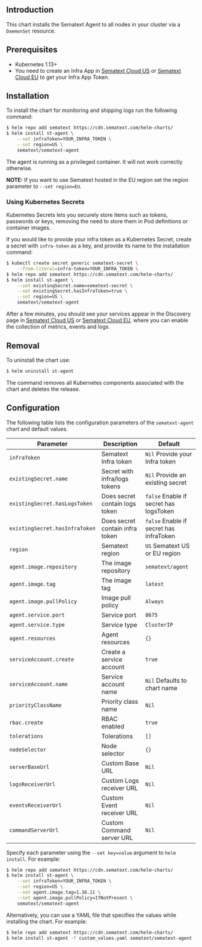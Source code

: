 ## Introduction

This chart installs the Sematext Agent to all nodes in your cluster via a `DaemonSet` resource.

## Prerequisites

- Kubernetes 1.13+
- You need to create an Infra App in [Sematext Cloud US](https://apps.sematext.com/ui/monitoring-create/app/infra) or [Sematext Cloud EU](https://apps.eu.sematext.com/ui/monitoring-create/app/infra) to get your Infra App Token.

## Installation

To install the chart for monitoring and shipping logs run the following command:

```bash
$ helm repo add sematext https://cdn.sematext.com/helm-charts/
$ helm install st-agent \
    --set infraToken=YOUR_INFRA_TOKEN \
    --set region=US \
    sematext/sematext-agent
```

The agent is running as a privileged container. It will not work correctly otherwise.

**NOTE:** If you want to use Sematext hosted in the EU region set the region parameter to `--set region=EU`.

### Using Kubernetes Secrets

Kubernetes Secrets lets you securely store items such as tokens, passwords or keys, removing the need to store them in Pod definitions or container images.

If you would like to provide your infra token as a Kubernetes Secret, create a secret with `infra-token` as a key, and provide its name to the installation command:

```bash
$ kubectl create secret generic sematext-secret \
    --from-literal=infra-token=YOUR_INFRA_TOKEN \
$ helm repo add sematext https://cdn.sematext.com/helm-charts/
$ helm install st-agent \
    --set existingSecret.name=sematext-secret \
    --set existingSecret.hasInfraToken=true \
    --set region=US \
    sematext/sematext-agent
```



After a few minutes, you should see your services appear in the Discovery page in [Sematext Cloud US](https://apps.sematext.com/ui/discovery/services) or [Sematext Cloud EU](https://apps.eu.sematext.com/ui/discovery/services), where you can enable the collection of metrics, events and logs.


## Removal

To uninstall the chart use:


```bash
$ helm uninstall st-agent
```

The command removes all Kubernetes components associated with the chart and deletes the release.

## Configuration

The following table lists the configuration parameters of the `sematext-agent` chart and default values.

|             Parameter                  |            Description            |                  Default                  |
|----------------------------------------|-----------------------------------|-------------------------------------------|
| `infraToken`                           | Sematext Infra token              | `Nil` Provide your Infra token            |
| `existingSecret.name`                  | Secret with infra/logs tokens     | `Nil` Provide an existing secret          |
| `existingSecret.hasLogsToken`          | Does secret contain logs token    | `false` Enable if secret has logsToken    |
| `existingSecret.hasInfraToken`         | Does secret contain infra token   | `false` Enable if secret has infraToken   |
| `region`                               | Sematext region                   | `US` Sematext US or EU region             |
| `agent.image.repository`               | The image repository              | `sematext/agent`                          |
| `agent.image.tag`                      | The image tag                     | `latest`                                  |
| `agent.image.pullPolicy`               | Image pull policy                 | `Always`                                  |
| `agent.service.port`                   | Service port                      | `8675`                                    |
| `agent.service.type`                   | Service type                      | `ClusterIP`                               |
| `agent.resources`                      | Agent resources                   | `{}`                                      |
| `serviceAccount.create`                | Create a service account          | `true`                                    |
| `serviceAccount.name`                  | Service account name              | `Nil` Defaults to chart name              |
| `priorityClassName`                    | Priority class name               | `Nil`                                     |
| `rbac.create`                          | RBAC enabled                      | `true`                                    |
| `tolerations`                          | Tolerations                       | `[]`                                      |
| `nodeSelector`                         | Node selector                     | `{}`                                      |
| `serverBaseUrl`                        | Custom Base URL                   | `Nil`                                     |
| `logsReceiverUrl`                      | Custom Logs receiver URL          | `Nil`                                     |
| `eventsReceiverUrl`                    | Custom Event receiver URL         | `Nil`                                     |
| `commandServerUrl`                     | Custom Command server URL         | `Nil`                                     |

Specify each parameter using the `--set key=value` argument to `helm install`. For example:

```bash
$ helm repo add sematext https://cdn.sematext.com/helm-charts/
$ helm install st-agent \
    --set infraToken=YOUR_INFRA_TOKEN \
    --set region=US \
    --set agent.image.tag=1.16.11 \
    --set agent.image.pullPolicy=IfNotPresent \
    sematext/sematext-agent
```

Alternatively, you can use a YAML file that specifies the values while installing the chart. For example:

```bash
$ helm repo add sematext https://cdn.sematext.com/helm-charts/
$ helm install st-agent -f custom_values.yaml sematext/sematext-agent
```
